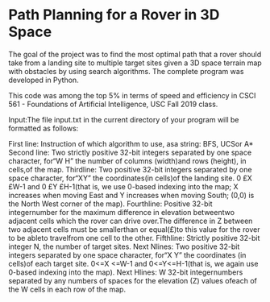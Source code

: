 # Path Planning for a Rover in 3D Space

The goal of the project was to find the most optimal path that a rover should take from a landing site to multiple target sites given a 3D space terrain map with obstacles by using search algorithms. The complete program was developed in Python.

This code was among the top 5% in terms of speed and efficiency in CSCI 561 - Foundations of Artificial Intelligence, USC Fall 2019 class.

Input:The file input.txt in the current directory of your program will be formatted as follows:

First line: Instruction of which algorithm to use, asa string: BFS, UCSor A*
Second line: Two strictly positive 32-bit integers separated by one space character, for“W H” the number of columns (width)and rows (height), in cells,of the map.
Thirdline: Two positive 32-bit integers separated by one space character, for“XY” the coordinates(in cells)of the landing site. 0 £X £W-1 and 0 £Y £H-1(that is, we use 0-based indexing into the map; X increases when moving East and Y increases when moving South; (0,0) is the North West corner of the map).
Fourthline: Positive 32-bit integernumber for the maximum difference in elevation betweentwo adjacent cells which the rover can drive over.The difference in Z between two adjacent cells must be smallerthan or equal(£)to this value for the rover to be ableto travelfrom one cell to the other.
Fifthline: Strictly positive 32-bit integer N, the number of target sites.
Next Nlines: Two positive 32-bit integers separated by one space character, for“X Y” the coordinates (in cells)of each target site. 0<=X <=W-1 and 0<=Y<=H-1(that is, we again use 0-based indexing into the map).
Next Hlines: W 32-bit integernumbers separated by any numbers of spaces for the elevation (Z) values ofeach of the W cells in each row of the map.
